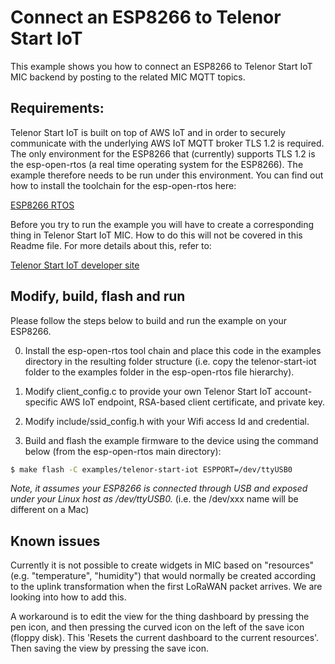 # Connect an ESP8266 to Telenor Start IoT

This example shows you how to connect an ESP8266 to Telenor Start IoT MIC backend by posting to the related MIC MQTT topics.

## Requirements:

Telenor Start IoT is built on top of AWS IoT and in order to securely communicate
with the underlying AWS IoT MQTT broker TLS 1.2 is required. The only environment
for the ESP8266 that (currently) supports TLS 1.2 is the esp-open-rtos (a real
time operating system for the ESP8266). The example therefore needs to be run
under this environment. You can find out how to install the toolchain for the
esp-open-rtos here:

[ESP8266 RTOS](https://github.com/SuperHouse/esp-open-rtos)

Before you try to run the example you will have to create a corresponding thing
in Telenor Start IoT MIC. How to do this will not be covered in this
Readme file. For more details about this, refer to:

[Telenor Start IoT developer site](https://startiot.telenor.com)

## Modify, build, flash and run

Please follow the steps below to build and run the example on your ESP8266.

0. Install the esp-open-rtos tool chain and place this code in the examples
 directory in the resulting folder structure (i.e. copy the telenor-start-iot
 folder to the examples folder in the esp-open-rtos file hierarchy).

1. Modify client_config.c to provide your own Telenor Start IoT account-specific
 AWS IoT endpoint, RSA-based client certificate, and private key.

2. Modify include/ssid_config.h with your Wifi access Id and credential.

4. Build and flash the example firmware to the device using the command
 below (from the esp-open-rtos main directory):

 ```sh
 $ make flash -C examples/telenor-start-iot ESPPORT=/dev/ttyUSB0
 ```

 *Note, it assumes your ESP8266 is connected through USB and exposed under
 your Linux host as /dev/ttyUSB0.* (i.e. the /dev/xxx name will be different
 on a Mac)

## Known issues
Currently it is not possible to create widgets in MIC based on "resources"
(e.g. "temperature", "humidity") that would normally be created according to the 
uplink transformation when the first LoRaWAN packet arrives. We are looking into
how to add this.

A workaround is to edit the view for the thing dashboard by pressing the pen icon, 
and then pressing the curved icon on the left of the save icon (floppy disk). This 
'Resets the current dashboard to the current resources'. Then saving the view by 
pressing the save icon.
